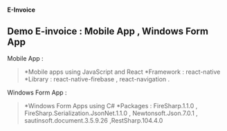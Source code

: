 #### E-Invoice 
## Demo E-invoice : Mobile App , Windows Form App

Mobile App :
> *Mobile apps using JavaScript and React
> *Framework : react-native 
> *Library : react-native-firebase , react-navigation .

Windows Form App :
> *Windows Form Apps using C# 
> *Packages : FireSharp.1.1.0 , FireSharp.Serialization.JsonNet.1.1.0 , Newtonsoft.Json.7.0.1 , sautinsoft.document.3.5.9.26 ,RestSharp.104.4.0



